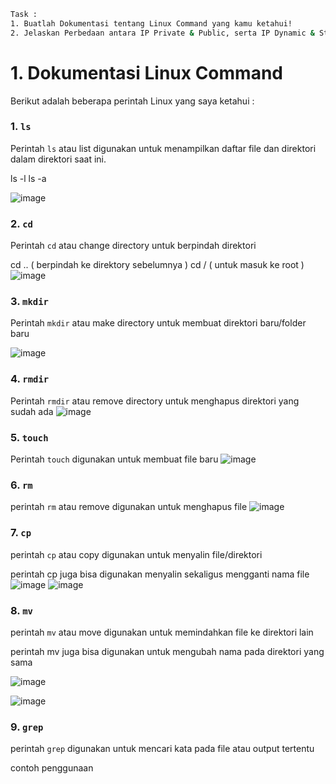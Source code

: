 ```sh
Task :
1. Buatlah Dokumentasi tentang Linux Command yang kamu ketahui!
2. Jelaskan Perbedaan antara IP Private & Public, serta IP Dynamic & Static!
```

# 1. **Dokumentasi Linux Command**

Berikut adalah beberapa perintah Linux yang saya ketahui :

### 1. `ls`
Perintah `ls` atau list digunakan untuk menampilkan daftar file dan direktori dalam direktori saat ini.

ls -l
ls -a

![image](https://github.com/user-attachments/assets/caf57fa0-0943-41b6-9b4f-94e6c0b29945)

### 2. `cd`
Perintah `cd` atau change directory untuk berpindah direktori

cd .. ( berpindah ke direktory sebelumnya )
cd / ( untuk masuk ke root )
![image](https://github.com/user-attachments/assets/fa2e6401-6147-4103-9ff6-2dc622929b12)

### 3. `mkdir`
Perintah `mkdir` atau make directory untuk membuat direktori baru/folder baru

![image](https://github.com/user-attachments/assets/25f64b22-3585-4416-94ea-a771b3c56be1)


### 4. `rmdir`
Perintah `rmdir` atau remove directory untuk menghapus direktori yang sudah ada
![image](https://github.com/user-attachments/assets/4b9022ff-194d-40ea-94e5-c3896d426a6d)

### 5. `touch`
Perintah `touch` digunakan untuk membuat file baru
![image](https://github.com/user-attachments/assets/3d6bde35-e658-4e98-b8c0-06d90e135112)

### 6. `rm`
perintah `rm` atau remove digunakan untuk menghapus file
![image](https://github.com/user-attachments/assets/d6d9258c-deb7-40de-a494-3ff44c4b6222)

### 7. `cp`
perintah `cp` atau copy digunakan untuk menyalin file/direktori 

perintah cp juga bisa digunakan menyalin sekaligus mengganti nama file
![image](https://github.com/user-attachments/assets/0bc499d6-550e-4897-b600-add2ee6cd271)
![image](https://github.com/user-attachments/assets/8a5f2ee3-30a9-4e10-bb44-507f73b53ec6)

### 8. `mv`
perintah `mv` atau move digunakan untuk memindahkan file ke direktori lain

perintah mv juga bisa digunakan untuk mengubah nama pada direktori yang sama

![image](https://github.com/user-attachments/assets/e6ab5d1b-491d-4b6e-802b-c9148c150303)

![image](https://github.com/user-attachments/assets/08f65fdf-737c-439f-b5cb-93d2fd57f2a0)

### 9. `grep`
perintah `grep` digunakan untuk mencari kata pada file atau output tertentu 

contoh penggunaan 

